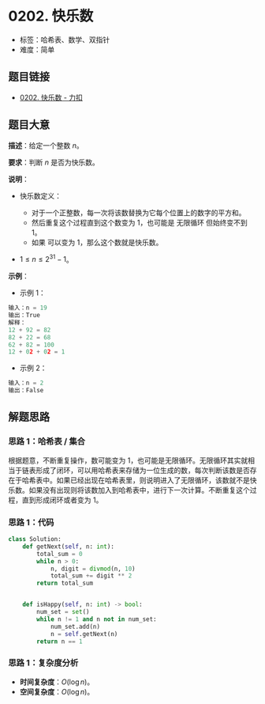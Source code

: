 # 0202. 快乐数

- 标签：哈希表、数学、双指针
- 难度：简单

## 题目链接

- [0202. 快乐数 - 力扣](https://leetcode.cn/problems/happy-number/)

## 题目大意

**描述**：给定一个整数 $n$。

**要求**：判断 $n$ 是否为快乐数。

**说明**：

- 快乐数定义：

  - 对于一个正整数，每一次将该数替换为它每个位置上的数字的平方和。
  - 然后重复这个过程直到这个数变为 $1$，也可能是 无限循环 但始终变不到 $1$。
  - 如果 可以变为 $1$，那么这个数就是快乐数。
- $1 \le n \le 2^{31} - 1$。

**示例**：

- 示例 1：

```python
输入：n = 19
输出：True
解释：
12 + 92 = 82
82 + 22 = 68
62 + 82 = 100
12 + 02 + 02 = 1
```

- 示例 2：

```python
输入：n = 2
输出：False
```

## 解题思路

### 思路 1：哈希表 / 集合

根据题意，不断重复操作，数可能变为 $1$，也可能是无限循环。无限循环其实就相当于链表形成了闭环，可以用哈希表来存储为一位生成的数，每次判断该数是否存在于哈希表中。如果已经出现在哈希表里，则说明进入了无限循环，该数就不是快乐数。如果没有出现则将该数加入到哈希表中，进行下一次计算。不断重复这个过程，直到形成闭环或者变为 $1$。

### 思路 1：代码

```python
class Solution:
    def getNext(self, n: int):
        total_sum = 0
        while n > 0:
            n, digit = divmod(n, 10)
            total_sum += digit ** 2
        return total_sum


    def isHappy(self, n: int) -> bool:
        num_set = set()
        while n != 1 and n not in num_set:
            num_set.add(n)
            n = self.getNext(n)
        return n == 1
```

### 思路 1：复杂度分析

- **时间复杂度**：$O(\log n)$。
- **空间复杂度**：$O(\log n)$。

